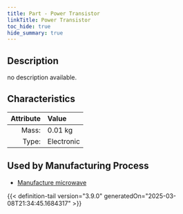 ```yaml
---
title: Part - Power Transistor
linkTitle: Power Transistor
toc_hide: true
hide_summary: true
---
```

<!-- This is generated by the MarsSim HelpGenertor, do not edit. -->

## Description
no description available.

## Characteristics

| Attribute      | Value |
|--------:|:------|
|Mass:|0.01 kg|
|Type:|Electronic|


## Used by Manufacturing Process

- [Manufacture microwave](/docs/definitions/process/manufacture-microwave)



{{< definition-tail version="3.9.0" generatedOn="2025-03-08T21:34:45.1684317" >}}



